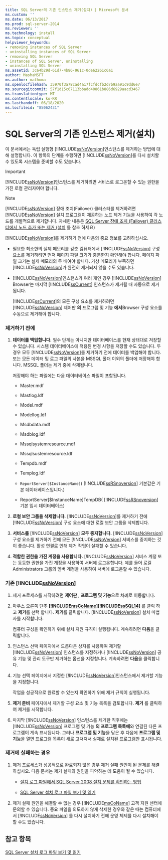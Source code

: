 ```yaml
---
title: SQL Server의 기존 인스턴스 제거(설치) | Microsoft 문서
ms.custom: ''
ms.date: 06/13/2017
ms.prod: sql-server-2014
ms.reviewer: ''
ms.technology: install
ms.topic: conceptual
helpviewer_keywords:
- removing instances of SQL Server
- uninstalling instances of SQL Server
- removing SQL Server
- instances of SQL Server, uninstalling
- uninstalling SQL Server
ms.assetid: 3c64b29d-61d7-4b86-961c-0de62261c6a1
author: MashaMSFT
ms.author: mathoma
ms.openlocfilehash: 35970f3a78cad4a17fcfdcfb2d7b9aa91c9dd6e7
ms.sourcegitcommit: 57f1d15c67113bbadd40861b886d6929aacd3467
ms.translationtype: MT
ms.contentlocale: ko-KR
ms.lasthandoff: 06/18/2020
ms.locfileid: "85062431"
---
```

# <a name="uninstall-an-existing-instance-of-sql-server-setup"></a>SQL Server의 기존 인스턴스 제거(설치)
  이 문서에서는 독립 실행형 [!INCLUDE[ssNoVersion](../../includes/ssnoversion-md.md)]인스턴스를 제거하는 방법에 대해 설명합니다. 이 항목의 단계를 수행하면 [!INCLUDE[ssNoVersion](../../includes/ssnoversion-md.md)]를 다시 설치할 수 있도록 시스템을 준비할 수도 있습니다.  
  
> [!IMPORTANT]  
>  [!INCLUDE[ssNoVersion](../../includes/ssnoversion-md.md)]인스턴스를 제거하려면 서비스로 로그온할 수 있는 권한을 가진 로컬 관리자여야 합니다.  
  
> [!NOTE]  
>  [!INCLUDE[ssNoVersion](../../includes/ssnoversion-md.md)] 장애 조치(Failover) 클러스터를 제거하려면 [!INCLUDE[ssNoVersion](../../includes/ssnoversion-md.md)] 설치 프로그램이 제공하는 노드 제거 기능을 사용하여 각 노드를 개별적으로 제거합니다. 자세한 내용은 [SQL Server 장애 조치 (Failover) 클러스터에서 노드 추가 또는 제거 &#40;설치](../failover-clusters/install/add-or-remove-nodes-in-a-sql-server-failover-cluster-setup.md) 를 참조 하세요&#41;  
  
 [!INCLUDE[ssNoVersion](../../includes/ssnoversion-md.md)]를 제거하기 전에 다음의 중요 정보를 고려하십시오.  
  
-   필요한 최소한의 실제 메모리를 갖춘 컴퓨터에서 [!INCLUDE[ssNoVersion](../../includes/ssnoversion-md.md)] 구성 요소를 제거하려면 먼저 페이지 파일 크기가 충분한지 확인해야 합니다. 페이지 파일 크기는 실제 메모리의 두 배여야 합니다. 가상 메모리가 부족하면 [!INCLUDE[ssNoVersion](../../includes/ssnoversion-md.md)]가 완전히 제거되지 않을 수도 있습니다.  
  
-   [!INCLUDE[ssNoVersion](../../includes/ssnoversion-md.md)]인스턴스가 여러 개인 경우 [!INCLUDE[ssNoVersion](../../includes/ssnoversion-md.md)] Browser는 마지막 [!INCLUDE[ssCurrent](../../includes/sscurrent-md.md)] 인스턴스가 제거될 때 자동으로 제거됩니다.  
  
     [!INCLUDE[ssCurrent](../../includes/sscurrent-md.md)]의 모든 구성 요소를 제거하려면 [!INCLUDE[ssNoVersion](../../includes/ssnoversion-md.md)] 제어판 **의** 프로그램 및 기능 **에서**Browser 구성 요소를 수동으로 제거해야 합니다.  
  
### <a name="before-you-uninstall"></a>제거하기 전에  
  
1.  **데이터를 백업합니다.** 필수 단계는 아니지만 데이터베이스를 현재 상태대로 저장할 수 있습니다. 시스템 데이터베이스에 적용된 변경 사항을 저장할 수도 있습니다. 두 경우 모두 [!INCLUDE[ssNoVersion](../../includes/ssnoversion-md.md)]를 제거하기 전에 데이터를 백업해야 합니다. 또는 모든 데이터 및 로그 파일의 사본을 MSSQL 폴더 이외의 폴더에 저장해야 합니다. MSSQL 폴더는 제거 중에 삭제됩니다.  
  
     저장해야 하는 파일에는 다음 데이터베이스 파일이 포함됩니다.  
  
    -   Master.mdf  
  
    -   Mastlog.ldf  
  
    -   Model.mdf  
  
    -   Modellog.ldf  
  
    -   Msdbdata.mdf  
  
    -   Msdblog.ldf  
  
    -   Mssqlsystemresource.mdf  
  
    -   Mssqlsustemresource.ldf  
  
    -   Tempdb.mdf  
  
    -   Templog.ldf  
  
    -   `ReportServer[$InstanceName]`( [!INCLUDE[ssRSnoversion](../../includes/ssrsnoversion-md.md)] 기본값은 기본 데이터베이스입니다.)  
  
    -   ReportServer[$InstanceName]TempDB( [!INCLUDE[ssRSnoversion](../../includes/ssrsnoversion-md.md)] 기본 임시 데이터베이스)  
  
2.  **로컬 보안 그룹을 삭제합니다.** [!INCLUDE[ssNoVersion](../../includes/ssnoversion-md.md)]를 제거하기 전에 [!INCLUDE[ssNoVersion](../../includes/ssnoversion-md.md)] 구성 요소에 대한 로컬 보안 그룹을 삭제합니다.  
  
3.  **서비스를**  [!INCLUDE[ssNoVersion](../../includes/ssnoversion-md.md)] **모두 중지합니다.** [!INCLUDE[ssNoVersion](../../includes/ssnoversion-md.md)] 구성 요소를 제거하기 전에 모든 [!INCLUDE[ssNoVersion](../../includes/ssnoversion-md.md)] 서비스를 중지하는 것이 좋습니다. 활성 연결로 인해 제거 작업이 실패할 수 있습니다.  
  
4.  **적합한 권한을 가진 계정을 사용합니다.** [!INCLUDE[ssNoVersion](../../includes/ssnoversion-md.md)] 서비스 계정 또는 동등한 권한을 가진 계정을 사용하여 서버에 로그온합니다. 예를 들어 로컬 Administrators 그룹의 멤버 계정을 사용하여 서버에 로그온할 수 있습니다.  
  
### <a name="to-uninstall-an-instance-of-ssnoversion"></a>기존 [!INCLUDE[ssNoVersion](../../includes/ssnoversion-md.md)]  
  
1.  제거 프로세스를 시작하려면 **제어판** , **프로그램 및 기능**으로 차례로 이동합니다.  
  
2.  마우스 오른쪽 단추 **[!INCLUDE[msCoName](../../includes/msconame-md.md)][!INCLUDE[ssSQL14](../../includes/sssql14-md.md)]** 를 클릭 하 고 **제거**를 선택 합니다. **제거**를 클릭합니다. [!INCLUDE[ssNoVersion](../../includes/ssnoversion-md.md)] 설치 마법사를 시작합니다.  
  
     컴퓨터 구성을 확인하기 위해 설치 지원 규칙이 실행됩니다. 계속하려면 **다음**을 클릭합니다.  
  
3.  인스턴스 선택 페이지에서 드롭다운 상자를 사용하여 제거할 [!INCLUDE[ssNoVersion](../../includes/ssnoversion-md.md)] 인스턴스를 지정하거나 [!INCLUDE[ssNoVersion](../../includes/ssnoversion-md.md)] 공유 기능 및 관리 도구만 제거하는 옵션을 지정합니다. 계속하려면 **다음**을 클릭합니다.  
  
4.  기능 선택 페이지에서 지정한 [!INCLUDE[ssNoVersion](../../includes/ssnoversion-md.md)]인스턴스에서 제거할 기능을 지정합니다.  
  
     작업을 성공적으로 완료할 수 있는지 확인하기 위해 제거 규칙이 실행됩니다.  
  
5.  **제거 준비** 페이지에서 제거할 구성 요소 및 기능 목록을 검토합니다. **제거** 를 클릭하여 제거를 시작합니다.  
  
6.  마지막 [!INCLUDE[ssNoVersion](../../includes/ssnoversion-md.md)] 인스턴스를 제거한 직후에는 [!INCLUDE[ssNoVersion](../../includes/ssnoversion-md.md)] 프로그램 및 기능 **의 프로그램 목록에**와 연결된 다른 프로그램이 계속 표시됩니다. 그러나 **프로그램 및 기능**을 닫은 후 다음에 **프로그램 및 기능**을 열면 프로그램 목록이 새로 고쳐져서 실제로 설치된 프로그램만 표시됩니다.  
  
### <a name="if-the-uninstallation-fails"></a>제거에 실패하는 경우  
  
1.  제거 프로세스가 성공적으로 완료되지 않은 경우 제거 실패 원인이 된 문제를 해결하십시오. 다음 문서는 제거 실패의 원인을 파악하는 데 도움이 될 수 있습니다.  
  
    -   [설치 로그 파일에서 SQL Server 2008 설치 문제를 확인하는 방법](https://support.microsoft.com/kb/955396/en-us)  
  
    -   [SQL Server 설치 로그 파일 보기 및 읽기](../../database-engine/install-windows/view-and-read-sql-server-setup-log-files.md)  
  
2.  제거 실패 원인을 해결할 수 없는 경우 [!INCLUDE[msCoName](../../includes/msconame-md.md)] 고객 지원 센터에 문의할 수 있습니다. 중요 파일을 의도하지 않게 삭제한 경우와 같은 때는 컴퓨터에서 [!INCLUDE[ssNoVersion](../../includes/ssnoversion-md.md)] 를 다시 설치하기 전에 운영 체제를 다시 설치해야 할 수도 있습니다.  
  
## <a name="see-also"></a>참고 항목  
 [SQL Server 설치 로그 파일 보기 및 읽기](../../database-engine/install-windows/view-and-read-sql-server-setup-log-files.md)  
  
  
